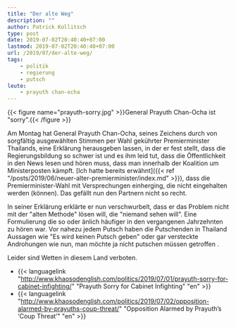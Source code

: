 ```yaml
---
title: "Der alte Weg"
description: ""
author: Patrick Kollitsch
type: post
date: 2019-07-02T20:40:40+07:00
lastmod: 2019-07-02T20:40:40+07:00
url: /2019/07/der-alte-weg/
tags:
    - politik
    - regierung
    - putsch
leute:
    - prayuth chan-ocha
---
```


{{< figure name="prayuth-sorry.jpg" >}}General Prayuth Chan-Ocha ist "sorry".{{< /figure >}}
<!--lint disable no-undefined-references-->
Am Montag hat General Prayuth Chan-Ocha, seines Zeichens durch von sorgfältig ausgewählten Stimmen per Wahl gekührter Premierminister Thailands, eine Erklärung herausgeben lassen, in der er fest stellt, dass die Regierungsbildung so schwer ist und es ihm leid tut, dass die Öffentlichkeit in den News lesen und hören muss, dass man innerhalb der Koalition um Ministerposten kämpft. [Ich hatte bereits erwähnt]({{< ref "/posts/2019/06/neuer-alter-premierminister/index.md" >}}), dass die Premierminister-Wahl mit Versprechungen einherging, die nicht eingehalten werden (können). Das gefällt nun den Partnern nicht so recht.
<!--lint enable no-undefined-references-->
In seiner Erklärung erklärte er nun verschwurbelt, dass er das Problem nicht mit der "alten Methode" lösen will, die "niemand sehen will". Eine Formulierung die so oder änlich häufiger in den vergangenen Jahrzehnten zu hören war. Vor nahezu jedem Putsch haben die Putschenden in Thailand Aussagen wie "Es wird keinen Putsch geben" oder gar versteckte Androhungen wie nun, man möchte ja nicht putschen müssen getroffen . 

Leider sind Wetten in diesem Land verboten. 

-   {{< languagelink "http://www.khaosodenglish.com/politics/2019/07/01/prayuth-sorry-for-cabinet-infighting/" "Prayuth Sorry for Cabinet Infighting" "en" >}}
-   {{< languagelink "http://www.khaosodenglish.com/politics/2019/07/02/opposition-alarmed-by-prayuths-coup-threat/" "Opposition Alarmed by Prayuth’s ‘Coup Threat’" "en" >}}

